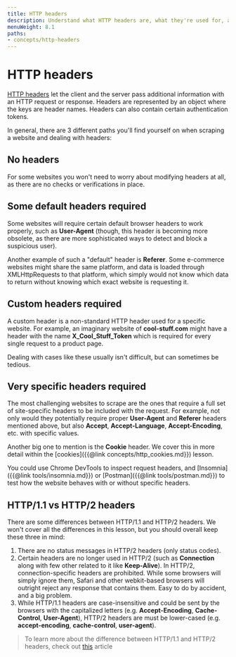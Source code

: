 ```yaml
---
title: HTTP headers
description: Understand what HTTP headers are, what they're used for, and three of the biggest differences between HTTP/1.1 and HTTP/2 headers.
menuWeight: 8.1
paths:
- concepts/http-headers
---
```


# [](#headers) HTTP headers

[HTTP headers](https://developer.mozilla.org/en-US/docs/Web/HTTP/Headers) let the client and the server pass additional information with an HTTP request or response. Headers are represented by an object where the keys are header names. Headers can also contain certain authentication tokens.

In general, there are 3 different paths you'll find yourself on when scraping a website and dealing with headers:

## [](#no-headers) No headers

For some websites you won't need to worry about modifying headers at all, as there are no checks or verifications in place.

## [](#needs-default-headers) Some default headers required

Some websites will require certain default browser headers to work properly, such as **User-Agent** (though, this header is becoming more obsolete, as there are more sophisticated ways to detect and block a suspicious user).

Another example of such a "default" header is **Referer**. Some e-commerce websites might share the same platform, and data is loaded through XMLHttpRequests to that platform, which simply would not know which data to return without knowing which exact website is requesting it.

## [](#needs-custom-headers) Custom headers required

A custom header is a non-standard HTTP header used for a specific website. For example, an imaginary website of **cool-stuff.com** might have a header with the name **X_Cool_Stuff_Token** which is required for every single request to a product page.

Dealing with cases like these usually isn't difficult, but can sometimes be tedious.

## [](#needs-specific-headers) Very specific headers required

The most challenging websites to scrape are the ones that require a full set of site-specific headers to be included with the request. For example, not only would they potentially require proper **User-Agent** and **Referer** headers mentioned above, but also **Accept**, **Accept-Language**, **Accept-Encoding**, etc. with specific values.

Another big one to mention is the **Cookie** header. We cover this in more detail within the [cookies]({{@link concepts/http_cookies.md}}) lesson.

You could use Chrome DevTools to inspect request headers, and [Insomnia]({{@link tools/insomnia.md}}) or [Postman]({{@link tools/postman.md}}) to test how the website behaves with or without specific headers.

## [](#http1-vs-http2) HTTP/1.1 vs HTTP/2 headers

There are some differences between HTTP/1.1 and HTTP/2 headers. We won't cover all the differences in this lesson, but you should overall keep these three in mind:

1. There are no status messages in HTTP/2 headers (only status codes).
2. Certain headers are no longer used in HTTP/2 (such as **Connection** along with few other related to it like **Keep-Alive**). In HTTP/2, connection-specific headers are prohibited. While some browsers will simply ignore them, Safari and other webkit-based browsers will outright reject any response that contains them. Easy to do by accident, and a big problem.
3. While HTTP/1.1 headers are case-insensitive and could be sent by the browsers with the capitalized letters (e.g. **Accept-Encoding**, **Cache-Control**, **User-Agent**), HTTP/2 headers are must be lower-cased (e.g. **accept-encoding**, **cache-control**, **user-agent**).

> To learn more about the difference between HTTP/1.1 and HTTP/2 headers, check out [this](https://httptoolkit.tech/blog/translating-http-2-into-http-1/) article

